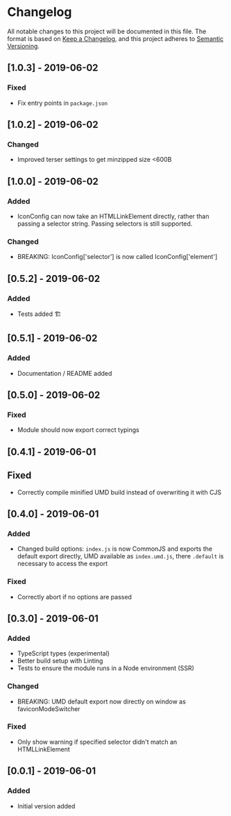 # Changelog

All notable changes to this project will be documented in this file.
The format is based on [Keep a Changelog](https://keepachangelog.com/en/1.0.0/),
and this project adheres to [Semantic Versioning](https://semver.org/spec/v2.0.0.html).

## [1.0.3] - 2019-06-02

### Fixed

- Fix entry points in `package.json`

## [1.0.2] - 2019-06-02

### Changed

- Improved terser settings to get minzipped size <600B

## [1.0.0] - 2019-06-02

### Added

- IconConfig can now take an HTMLLinkElement directly, rather than passing a selector string. Passing selectors is still supported.

### Changed

- BREAKING: IconConfig['selector'] is now called IconConfig['element']

## [0.5.2] - 2019-06-02

### Added

- Tests added 🏗

## [0.5.1] - 2019-06-02

### Added

- Documentation / README added

## [0.5.0] - 2019-06-02

### Fixed

- Module should now export correct typings

## [0.4.1] - 2019-06-01

## Fixed

- Correctly compile minified UMD build instead of overwriting it with CJS

## [0.4.0] - 2019-06-01

### Added

- Changed build options: `index.js` is now CommonJS and exports the default export directly, UMD available as `index.umd.js`, there `.default` is necessary to access the export

### Fixed

- Correctly abort if no options are passed

## [0.3.0] - 2019-06-01

### Added

- TypeScript types (experimental)
- Better build setup with Linting
- Tests to ensure the module runs in a Node environment (SSR)

### Changed

- BREAKING: UMD default export now directly on window as faviconModeSwitcher

### Fixed

- Only show warning if specified selector didn't match an HTMLLinkElement

## [0.0.1] - 2019-06-01

### Added

- Initial version added
